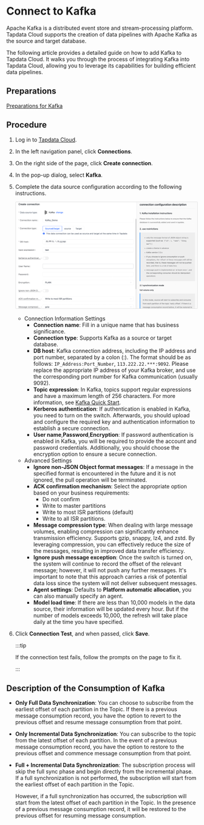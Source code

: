 # Connect to Kafka

Apache Kafka is a distributed event store and stream-processing platform. Tapdata Cloud supports the creation of data pipelines with Apache Kafka as the source and target database. 

The following article provides a detailed guide on how to add Kafka to Tapdata Cloud. It walks you through the process of integrating Kafka into Tapdata Cloud, allowing you to leverage its capabilities for building efficient data pipelines.

## Preparations

[Preparations for Kafka](../../../prerequisites/config-database/certified/kafka.md)

## Procedure

1. Log in to [Tapdata Cloud](https://cloud.tapdata.io/).

2. In the left navigation panel, click **Connections**.

3. On the right side of the page, click **Create connection**.

4. In the pop-up dialog, select **Kafka**.

5. Complete the data source configuration according to the following instructions.

   ![](../../../images/kafka_connection.png)

   * Connection Information Settings
      * **Connection name**: Fill in a unique name that has business significance.
      * **Connection type**: Supports Kafka as a source or target database.
      * **DB host**: Kafka connection address, including the IP address and port number, separated by a colon (:). The format should be as follows: `IP_Address:Port_Number`, `113.222.22.***:9092`. Please replace the appropriate IP address of your Kafka broker, and use the corresponding port number for Kafka communication (usually 9092).
      * **Topic expression**: In Kafka, topics support regular expressions and have a maximum length of 256 characters. For more information, see [Kafka Quick Start](https://kafka.apache.org/23/documentation.html#quickstart).
      * **Kerberos authentication**: If authentication is enabled in Kafka, you need to turn on the switch. Afterwards, you should upload and configure the required key and authentication information to establish a secure connection.
      * **User name**,**Password**,**Encryption**: If password authentication is enabled in Kafka, you will be required to provide the account and password credentials. Additionally, you should choose the encryption option to ensure a secure connection.
   * Advanced Settings
      * **Ignore non-JSON Object format messages**: If a message in the specified format is encountered in the future and it is not ignored, the pull operation will be terminated.
      * **ACK confirmation mechanism**: Select the appropriate option based on your business requirements:
        * Do not confirm
        * Write to master partitions
        * Write to most ISR partitions (default)
        * Write to all ISR partitions.
      * **Message compression type**: When dealing with large message volumes, enabling compression can significantly enhance transmission efficiency. Supports gzip, snappy, lz4, and zstd. By leveraging compression, you can effectively reduce the size of the messages, resulting in improved data transfer efficiency.
      * **Ignore push message exception**: Once the switch is turned on, the system will continue to record the offset of the relevant message; however, it will not push any further messages. It's important to note that this approach carries a risk of potential data loss since the system will not deliver subsequent messages.
      * **Agent settings**: Defaults to **Platform automatic allocation**, you can also manually specify an agent.
      * **Model load time**: If there are less than 10,000 models in the data source, their information will be updated every hour. But if the number of models exceeds 10,000, the refresh will take place daily at the time you have specified.

6. Click **Connection Test**, and when passed, click **Save**.

   :::tip

   If the connection test fails, follow the prompts on the page to fix it.

   :::



## Description of the Consumption of Kafka

* **Only Full Data Synchronization**: You can choose to subscribe from the earliest offset of each partition in the Topic. If there is a previous message consumption record, you have the option to revert to the previous offset and resume message consumption from that point.

* **Only Incremental Data Synchronization**: You can subscribe to the topic from the latest offset of each partition. In the event of a previous message consumption record, you have the option to restore to the previous offset and commence message consumption from that point.

* **Full + Incremental Data Synchronization**: The subscription process will skip the full sync phase and begin directly from the incremental phase. If a full synchronization is not performed, the subscription will start from the earliest offset of each partition in the Topic. 

   However, if a full synchronization has occurred, the subscription will start from the latest offset of each partition in the Topic. In the presence of a previous message consumption record, it will be restored to the previous offset for resuming message consumption.